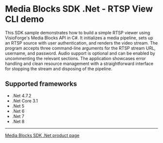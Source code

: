 # Media Blocks SDK .Net - RTSP View CLI demo

This SDK sample demonstrates how to build a simple RTSP viewer using VisioForge's Media Blocks API in C#. It initializes a media pipeline, sets up an RTSP source with user authentication, and renders the video stream. The program accepts three command-line arguments for the RTSP stream URL, username, and password. Audio support is optional and can be enabled by uncommenting the relevant sections. The application showcases error handling and clean resource management with a straightforward interface for stopping the stream and disposing of the pipeline.

## Supported frameworks

- .Net 4.7.2
- .Net Core 3.1
- .Net 5
- .Net 6
- .Net 7
- .Net 8

---

[Media Blocks SDK .Net product page](https://www.visioforge.com/media-blocks-sdk)